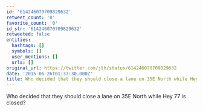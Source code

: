 ```yaml
---
id: '614246070709829632'
retweet_count: '0'
favorite_count: '0'
id_str: '614246070709829632'
retweeted: false
entities:
  hashtags: []
  symbols: []
  user_mentions: []
  urls: []
original_url: https://twitter.com/jth/status/614246070709829632
date: '2015-06-26T01:37:30.000Z'
title: Who decided that they should close a lane on 35E North while Hey 77 is closed?
---
```


Who decided that they should close a lane on 35E North while Hey 77 is closed?